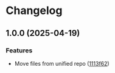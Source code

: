 # Changelog

## 1.0.0 (2025-04-19)


### Features

* Move files from unified repo ([1113f62](https://github.com/MattKobayashi/container-iperf3/commit/1113f6204eded61794de7e8986c2f1d4e3939af7))
